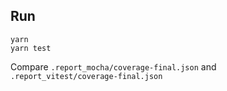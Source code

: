 ## Run

```
yarn
yarn test
```

Compare `.report_mocha/coverage-final.json` and `.report_vitest/coverage-final.json`
